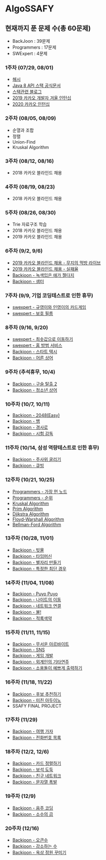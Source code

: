 ﻿# AlgoSSAFY

## 현재까지 푼 문제 수(총 60문제)
* BackJoon : 39문제
* Programmers : 17문제
* SWExpert : 4문제

### 1주차 (07/29, 08/01)
* [해시](https://d2.naver.com/helloworld/831311)
* [Java 8 API 스택 공식문서](https://docs.oracle.com/javase/8/docs/api/java/util/Stack.html)
* [스택관련 블로그](https://gmlwjd9405.github.io/2018/08/03/data-structure-stack.html)
* [2019 카카오 개발자 겨울 인턴십](https://programmers.co.kr/learn/challenges?tab=all_challenges)
* [2020 카카오 인턴십](https://programmers.co.kr/learn/challenges?tab=all_challenges)

### 2주차 (08/05, 08/09)
* 순열과 조합
* 정렬
* Union-Find
* Kruskal Algorithm

### 3주차 (08/12, 08/16)
* 2018 카카오 블라인드 채용

### 4주차 (08/19, 08/23)
* 2018 카카오 블라인드 채용

### 5주차 (08/26, 08/30)
* Trie 자료구조 학습
* 2018 카카오 블라인드 채용
* 2019 카카오 블라인드 채용

### 6주차 (9/2, 9/6)
* [2019 카카오 블라인드 채용 - 무지의 먹방 라이브](https://programmers.co.kr/learn/courses/30/lessons/42891)
* [2019 카카오 블라인드 채용 - 실패율](https://programmers.co.kr/learn/courses/30/lessons/42889)
* [Backjoon - 녹색입은 애가 젤다지](https://www.acmicpc.net/problem/4485)
* [Backjoon - 샘터](https://www.acmicpc.net/problem/18513)

### 7주차 (9/9, 기업 코딩테스트로 인한 휴무)
* [swexpert - 규영이와 인영이의 카드게임](https://swexpertacademy.com/main/code/problem/problemDetail.do?contestProbId=AWgv9va6HnkDFAW0&categoryId=AWgv9va6HnkDFAW0&categoryType=CODE&&&)
* [swexpert - 보호 필름](https://swexpertacademy.com/main/code/problem/problemDetail.do?contestProbId=AV5V1SYKAaUDFAWu&categoryId=AV5V1SYKAaUDFAWu&categoryType=CODE)

### 8주차 (9/16, 9/20)
* [swexpert - 최솟값으로 이동하기](https://swexpertacademy.com/main/code/problem/problemDetail.do?contestProbId=AWDTN0cKr1oDFAWD&categoryId=AWDTN0cKr1oDFAWD&categoryType=CODE)
* [swexpert - 홈 방범 서비스](https://swexpertacademy.com/main/code/problem/problemDetail.do?contestProbId=AV5V61LqAf8DFAWu&categoryId=AV5V61LqAf8DFAWu&categoryType=CODE)
* [Backjoon - 스타트 택시](https://www.acmicpc.net/problem/19238)
* [Backjoon - 어른 상어](https://www.acmicpc.net/problem/19237)

### 9주차 (추석휴무, 10/4)
* [Backjoon - 구슬 탈출 2](https://www.acmicpc.net/problem/13460)
* [Backjoon - 청소년 상어](https://www.acmicpc.net/problem/19236)

### 10주차 (10/7, 10/11)
* [Backjoon - 2048(Easy)](https://www.acmicpc.net/problem/12100)
* [Backjoon - 뱀](https://www.acmicpc.net/problem/3190)
* [Backjoon - 경사로](https://www.acmicpc.net/problem/14890)
* [Backjoon - 시험 감독](https://www.acmicpc.net/problem/13458)

### 11주차 (10/14, 삼성 역량테스트로 인한 휴무)
* [Backjoon - 주사위 굴리기](https://www.acmicpc.net/problem/14499)
* [Backjoon - 큐빙](https://www.acmicpc.net/problem/5373)

### 12주차 (10/21, 10/25)
* [Programmers - 가장 먼 노드](https://programmers.co.kr/learn/courses/30/lessons/49189)
* [Programmers - 순위](https://programmers.co.kr/learn/courses/30/lessons/49191)
* [Kruskal Algorithm](https://blog.naver.com/ssarang8649/221038259400)
* [Prim Algorithm](http://blog.naver.com/PostView.nhn?blogId=ssarang8649&logNo=220992988177)
* [Dijkstra Algorithm](https://gaybee.tistory.com/34)
* [Floyd-Warshall Algorithm](https://velog.io/@pandahun/%EC%95%8C%EA%B3%A0%EB%A6%AC%EC%A6%98-%EC%A0%95%EB%A6%AC-%ED%94%8C%EB%A1%9C%EC%9D%B4%EB%93%9C-%EC%9B%8C%EC%85%9C-%EB%B0%B1%EC%A4%80-11404-java)
* [Bellman-Ford Algorithm](https://code0xff.tistory.com/24)

### 13주차 (10/28, 11/01)
* [Backjoon - 빗물](https://www.acmicpc.net/problem/14719)
* [Backjoon - 타임머신](https://www.acmicpc.net/problem/1440)
* [Backjoon - 별자리 만들기](https://www.acmicpc.net/problem/4386)
* [Backjoon - 특정한 최단 경우](https://www.acmicpc.net/problem/1504)

### 14주차 (11/04, 11/08)
* [Backjoon - Puyo Puyo](https://www.acmicpc.net/problem/11559)
* [Backjoon - 나이트의 이동](https://www.acmicpc.net/problem/7562)
* [Backjoon - 네트워크 연결](https://www.acmicpc.net/problem/1922)
* [Backjoon - 불!](https://www.acmicpc.net/problem/4179)
* [Backjoon - 적록색약](https://www.acmicpc.net/problem/10026)

### 15주차 (11/11, 11/15)
* [Backjoon - 무서운 아르바이트](https://www.acmicpc.net/problem/12846)
* [Backjoon - SNS](https://www.acmicpc.net/problem/2533)
* [Backjoon - 게임 개발](https://www.acmicpc.net/problem/1516)
* [Backjoon - 외계인의 기타연주](https://www.acmicpc.net/problem/2841)
* [Backjoon - 소용돌이 예쁘게 출력하기](https://www.acmicpc.net/problem/1022)

### 16주차 (11/18, 11/22)
* [Backjoon - 후보 추천하기](https://www.acmicpc.net/problem/1713)
* [Backjoon - 미친 아두이노](https://www.acmicpc.net/problem/8972)
* SSAFY FINAL PROJECT

### 17주차 (11/29)
* [Backjoon - 여행 가자](https://www.acmicpc.net/problem/1976)
* [Backjoon - 전화번호 목록](https://www.acmicpc.net/problem/5052)

### 18주차 (12/2, 12/6)
* [Backjoon - 카드 정렬하기](https://www.acmicpc.net/problem/1715)
* [Backjoon - 보석 도둑](https://www.acmicpc.net/problem/1202)
* [Backjoon - 친구 네트워크](https://www.acmicpc.net/problem/4195)
* [Backjoon - 문자열 폭발](https://www.acmicpc.net/problem/9935)

### 19주차 (12/9)
* [Backjoon - 음주 코딩](https://www.acmicpc.net/problem/5676)
* [Backjoon - 소수의 곱](https://www.acmicpc.net/problem/2014)

### 20주차 (12/16)
* [Backjoon - 오큰수](https://www.acmicpc.net/problem/17298)
* [Backjoon - 감소하는 수](https://www.acmicpc.net/problem/1038)
* [Backjoon - 옥상 정원 꾸미기](https://www.acmicpc.net/problem/6198)
